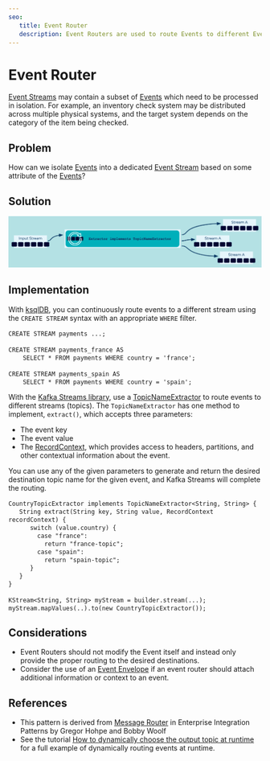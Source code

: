 ```yaml
---
seo:
   title: Event Router
   description: Event Routers are used to route Events to different Event Streams based on data or metadata values contained in each Event. 
---
```


# Event Router
[Event Streams](../event-stream/event-stream.md) may contain a subset of [Events](../event/event.md) which need to be processed in isolation. For example, an inventory check system may be distributed across multiple physical systems, and the target system depends on the category of the item being checked. 

## Problem
How can we isolate [Events](../event/event.md) into a dedicated [Event Stream](../event-stream/event-stream.md) based on some attribute of the [Events](../event/event.md)?

## Solution
![event-router](../img/event-router.png)

## Implementation
With [ksqlDB](https://ksqldb.io/), you can continuously route events to a different stream using the `CREATE STREAM` syntax with an appropriate `WHERE` filter.

```
CREATE STREAM payments ...;

CREATE STREAM payments_france AS
    SELECT * FROM payments WHERE country = 'france';

CREATE STREAM payments_spain AS
    SELECT * FROM payments WHERE country = 'spain';
```

With the [Kafka Streams library](https://kafka.apache.org/documentation/streams/), use a [TopicNameExtractor](https://kafka.apache.org/28/javadoc/org/apache/kafka/streams/processor/TopicNameExtractor.html) to route events to different streams (topics).  The `TopicNameExtractor` has one method to implement, `extract()`, which accepts three parameters:

- The event key
- The event value
- The [RecordContext](https://kafka.apache.org/28/javadoc/org/apache/kafka/streams/processor/RecordContext.html), which provides access to headers, partitions, and other contextual information about the event.

You can use any of the given parameters to generate and return the desired destination topic name for the given event, and Kafka Streams will complete the routing. 

```
CountryTopicExtractor implements TopicNameExtractor<String, String> {
   String extract(String key, String value, RecordContext recordContext) {
      switch (value.country) {
        case "france":
          return "france-topic";
        case "spain":
          return "spain-topic";
      }
   }
}

KStream<String, String> myStream = builder.stream(...);
myStream.mapValues(..).to(new CountryTopicExtractor());
```

## Considerations
* Event Routers should not modify the Event itself and instead only provide the proper routing to the desired destinations.
* Consider the use of an [Event Envelope](../event/event-envelope.md) if an event router should attach additional information or context to an event.

## References
* This pattern is derived from [Message Router](https://www.enterpriseintegrationpatterns.com/patterns/messaging/MessageRouter.html) in Enterprise Integration Patterns by Gregor Hohpe and Bobby Woolf
* See the tutorial [How to dynamically choose the output topic at runtime](https://kafka-tutorials.confluent.io/dynamic-output-topic/kstreams.html) for a full example of dynamically routing events at runtime.
